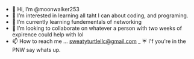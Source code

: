 - 👋 Hi, I’m @moonwalker253
- 👀 I’m interested in learning all taht I can about coding, and programing.
- 🌱 I’m currently learning fundementals of networking
- 💞️ I’m looking to collaborate on whatever a person with two weeks of expirence could help with lol
- 📫 How to reach me ... sweatyturtlellc@gmail.com
_ ☔ I'f you're in the PNW say whats up.
<!---
moonwalker253/moonwalker253 is a ✨ special ✨ repository because its `README.md` (this file) appears on your GitHub profile.
You can click the Preview link to take a look at your changes.
--->
